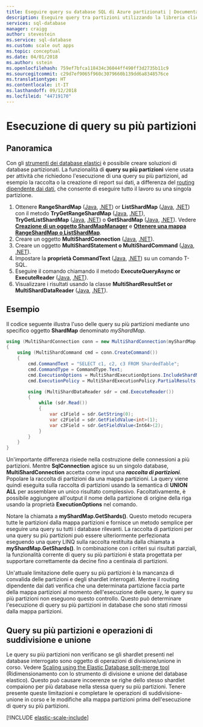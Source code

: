 ```yaml
---
title: Eseguire query su database SQL di Azure partizionati | Documentazione Microsoft
description: Eseguire query tra partizioni utilizzando la libreria client dei database elastici.
services: sql-database
manager: craigg
author: stevestein
ms.service: sql-database
ms.custom: scale out apps
ms.topic: conceptual
ms.date: 04/01/2018
ms.author: sstein
ms.openlocfilehash: 759ef7bfca118434c36044ff490ff3d2735b11c9
ms.sourcegitcommit: c29d7ef9065f960c3079660b139dd6a8348576ce
ms.translationtype: HT
ms.contentlocale: it-IT
ms.lasthandoff: 09/12/2018
ms.locfileid: "44719170"
---
```

# <a name="multi-shard-querying"></a>Esecuzione di query su più partizioni
## <a name="overview"></a>Panoramica
Con gli [strumenti dei database elastici](sql-database-elastic-scale-introduction.md) è possibile creare soluzioni di database partizionati. La funzionalità di **query su più partizioni** viene usata per attività che richiedono l'esecuzione di una query su più partizioni, ad esempio la raccolta o la creazione di report sui dati, a differenza del [routing dipendente dai dati](sql-database-elastic-scale-data-dependent-routing.md), che consente di eseguire tutto il lavoro su una singola partizione. 

1. Ottenere **RangeShardMap** ([Java](/java/api/com.microsoft.azure.elasticdb.shard.map._range_shard_map), [.NET](https://msdn.microsoft.com/library/azure/dn807318.aspx)) or **ListShardMap** ([Java](/java/api/com.microsoft.azure.elasticdb.shard.map._list_shard_map), [.NET](https://msdn.microsoft.com/library/azure/dn807370.aspx)) con il metodo **TryGetRangeShardMap** ([Java](/java/api/com.microsoft.azure.elasticdb.shard.mapmanager._shard_map_manager.trygetrangeshardmap), [.NET](https://msdn.microsoft.com/library/azure/microsoft.azure.sqldatabase.elasticscale.shardmanagement.shardmapmanager.trygetrangeshardmap.aspx)), **TryGetListShardMap** ([Java](/java/api/com.microsoft.azure.elasticdb.shard.mapmanager._shard_map_manager.trygetlistshardmap), [.NET](https://msdn.microsoft.com/library/azure/microsoft.azure.sqldatabase.elasticscale.shardmanagement.shardmapmanager.trygetlistshardmap.aspx)) o **GetShardMap** ([Java](/java/api/com.microsoft.azure.elasticdb.shard.mapmanager._shard_map_manager.getshardmap), [.NET](https://msdn.microsoft.com/library/azure/microsoft.azure.sqldatabase.elasticscale.shardmanagement.shardmapmanager.getshardmap.aspx)). Vedere **[Creazione di un oggetto ShardMapManager](sql-database-elastic-scale-shard-map-management.md#constructing-a-shardmapmanager)** e **[Ottenere una mappa RangeShardMap o ListShardMap](sql-database-elastic-scale-shard-map-management.md#get-a-rangeshardmap-or-listshardmap)**.
2. Creare un oggetto **MultiShardConnection** ([Java](/java/api/com.microsoft.azure.elasticdb.query.multishard._multi_shard_connection), [.NET](https://msdn.microsoft.com/library/azure/microsoft.azure.sqldatabase.elasticscale.query.multishardconnection.aspx)).
3. Creare un oggetto **MultiShardStatement o MultiShardCommand** ([Java](/java/api/com.microsoft.azure.elasticdb.query.multishard._multi_shard_statement), [.NET](https://msdn.microsoft.com/library/azure/microsoft.azure.sqldatabase.elasticscale.query.multishardcommand.aspx)). 
4. Impostare la **proprietà CommandText** ([Java](/java/api/com.microsoft.azure.elasticdb.query.multishard._multi_shard_statement), [.NET](https://msdn.microsoft.com/library/azure/microsoft.azure.sqldatabase.elasticscale.query.multishardcommand.commandtext.aspx#P:Microsoft.Azure.SqlDatabase.ElasticScale.Query.MultiShardCommand.CommandText)) su un comando T-SQL.
5. Eseguire il comando chiamando il metodo **ExecuteQueryAsync or ExecuteReader** ([Java](/java/api/com.microsoft.azure.elasticdb.query.multishard._multi_shard_statement.executeQueryAsync), [.NET](https://msdn.microsoft.com/library/azure/microsoft.azure.sqldatabase.elasticscale.query.multishardcommand.executereader.aspx)).
6. Visualizzare i risultati usando la classe **MultiShardResultSet or MultiShardDataReader** ([Java](/java/api/com.microsoft.azure.elasticdb.query.multishard._multi_shard_result_set), [.NET](https://msdn.microsoft.com/library/azure/microsoft.azure.sqldatabase.elasticscale.query.multisharddatareader.aspx)). 

## <a name="example"></a>Esempio
Il codice seguente illustra l'uso delle query su più partizioni mediante uno specifico oggetto **ShardMap** denominato *myShardMap*. 

```csharp
using (MultiShardConnection conn = new MultiShardConnection(myShardMap.GetShards(), myShardConnectionString)) 
{ 
    using (MultiShardCommand cmd = conn.CreateCommand())
    { 
        cmd.CommandText = "SELECT c1, c2, c3 FROM ShardedTable"; 
        cmd.CommandType = CommandType.Text; 
        cmd.ExecutionOptions = MultiShardExecutionOptions.IncludeShardNameColumn; 
        cmd.ExecutionPolicy = MultiShardExecutionPolicy.PartialResults; 

        using (MultiShardDataReader sdr = cmd.ExecuteReader()) 
        { 
            while (sdr.Read())
            { 
                var c1Field = sdr.GetString(0); 
                var c2Field = sdr.GetFieldValue<int>(1); 
                var c3Field = sdr.GetFieldValue<Int64>(2);
            } 
        } 
    } 
} 
```

Un'importante differenza risiede nella costruzione delle connessioni a più partizioni. Mentre **SqlConnection** agisce su un singolo database, **MultiShardConnection** accetta come input una ***raccolta di partizioni***. Popolare la raccolta di partizioni da una mappa partizioni. La query viene quindi eseguita sulla raccolta di partizioni usando la semantica di **UNION ALL** per assemblare un unico risultato complessivo. Facoltativamente, è possibile aggiungere all'output il nome della partizione di origine della riga usando la proprietà **ExecutionOptions** nel comando. 

Notare la chiamata a **myShardMap.GetShards()**. Questo metodo recupera tutte le partizioni dalla mappa partizioni e fornisce un metodo semplice per eseguire una query su tutti i database rilevanti. La raccolta di partizioni per una query su più partizioni può essere ulteriormente perfezionata eseguendo una query LINQ sulla raccolta restituita dalla chiamata a **myShardMap.GetShards()**. In combinazione con i criteri sui risultati parziali, la funzionalità corrente di query su più partizioni è stata progettata per supportare correttamente da decine fino a centinaia di partizioni.

Un'attuale limitazione delle query su più partizioni è la mancanza di convalida delle partizioni e degli shardlet interrogati. Mentre il routing dipendente dai dati verifica che una determinata partizione faccia parte della mappa partizioni al momento dell'esecuzione delle query, le query su più partizioni non eseguono questo controllo. Questo può determinare l'esecuzione di query su più partizioni in database che sono stati rimossi dalla mappa partizioni.

## <a name="multi-shard-queries-and-split-merge-operations"></a>Query su più partizioni e operazioni di suddivisione e unione
Le query su più partizioni non verificano se gli shardlet presenti nel database interrogato sono oggetto di operazioni di divisione/unione in corso. Vedere [Scaling using the Elastic Database split-merge tool](sql-database-elastic-scale-overview-split-and-merge.md) (Ridimensionamento con lo strumento di divisione e unione del database elastico). Questo può causare incoerenze se righe dello stesso shardlet compaiono per più database nella stessa query su più partizioni. Tenere presente queste limitazioni e completare le operazioni di suddivisione-unione in corso e le modifiche alla mappa partizioni prima dell'esecuzione di query su più partizioni.

[!INCLUDE [elastic-scale-include](../../includes/elastic-scale-include.md)]



